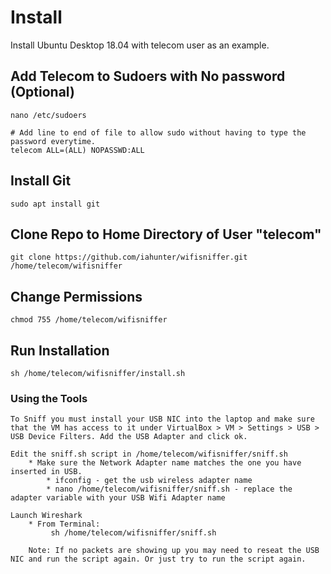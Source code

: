 # Install
Install Ubuntu Desktop 18.04 with telecom user as an example.

## Add Telecom to Sudoers with No password (Optional)
```
nano /etc/sudoers

# Add line to end of file to allow sudo without having to type the password everytime. 
telecom ALL=(ALL) NOPASSWD:ALL
```

## Install Git
```
sudo apt install git
```

## Clone Repo to Home Directory of User "telecom"
```
git clone https://github.com/iahunter/wifisniffer.git /home/telecom/wifisniffer
```

## Change Permissions
```
chmod 755 /home/telecom/wifisniffer
```

## Run Installation
```
sh /home/telecom/wifisniffer/install.sh
```

### Using the Tools

```
To Sniff you must install your USB NIC into the laptop and make sure that the VM has access to it under VirtualBox > VM > Settings > USB > USB Device Filters. Add the USB Adapter and click ok. 

Edit the sniff.sh script in /home/telecom/wifisniffer/sniff.sh
	* Make sure the Network Adapter name matches the one you have inserted in USB. 
		* ifconfig - get the usb wireless adapter name
		* nano /home/telecom/wifisniffer/sniff.sh - replace the adapter variable with your USB Wifi Adapter name

Launch Wireshark
	* From Terminal: 
		 sh /home/telecom/wifisniffer/sniff.sh

	Note: If no packets are showing up you may need to reseat the USB NIC and run the script again. Or just try to run the script again. 

```
